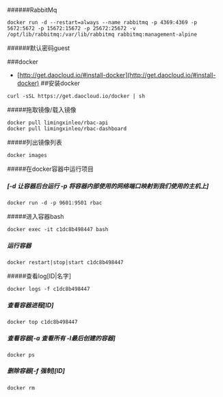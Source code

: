 ######RabbitMq
```
docker run -d --restart=always --name rabbitmq -p 4369:4369 -p 5672:5672 -p 15672:15672 -p 25672:25672 -v /opt/lib/rabbitmq:/var/lib/rabbitmq rabbitmq:management-alpine

```

######默认密码guest

###docker
- [http://get.daocloud.io/#install-docker](http://get.daocloud.io/#install-docker)
##安装docker
```
curl -sSL https://get.daocloud.io/docker | sh
```
#####拖取镜像/载入镜像
```
docker pull limingxinleo/rbac-api
docker pull limingxinleo/rbac-dashboard
```
#####列出镜像列表
```
docker images
```
#####在docker容器中运行项目
##### [-d 让容器后台运行 -p 将容器内部使用的网络端口映射到我们使用的主机上]
```
docker run -d -p 9601:9501 rbac
```
#####进入容器bash
```
docker exec -it c1dc8b498447 bash
```
##### 运行容器
```
docker restart|stop|start c1dc8b498447
```
#####查看log[ID|名字]
```
docker logs -f c1dc8b498447
```
##### 查看容器进程[ID]
```
docker top c1dc8b498447
```
##### 查看容器[-a 查看所有 -l最后创建的容器]
```
docker ps 
```
##### 删除容器[-f 强制][ID]
```
docker rm 
```
